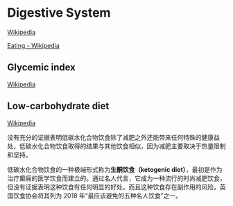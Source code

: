 # Digestive System
[Wikipedia](https://en.wikipedia.org/wiki/Human_digestive_system)

[Eating - Wikipedia](https://en.wikipedia.org/wiki/Eating)

## Glycemic index
[Wikipedia](https://en.wikipedia.org/wiki/Glycemic_index)

## Low-carbohydrate diet
[Wikipedia](https://en.wikipedia.org/wiki/Low-carbohydrate_diet)

没有充分的证据表明低碳水化合物饮食除了减肥之外还能带来任何特殊的健康益处，低碳水化合物饮食取得的结果与其他饮食相似，因为减肥主要取决于热量限制和坚持。 

低碳水化合物饮食的一种极端形式称为**生酮饮食（ketogenic diet）**，最初是作为治疗癫痫的医学饮食而建立的。通过名人代言，它成为一种流行的时尚减肥饮食，但没有证据表明这种饮食有任何明显的好处，而且这种饮食存在副作用的风险，英国饮食协会将其列为 2018 年“最应该避免的五种名人饮食”之一。